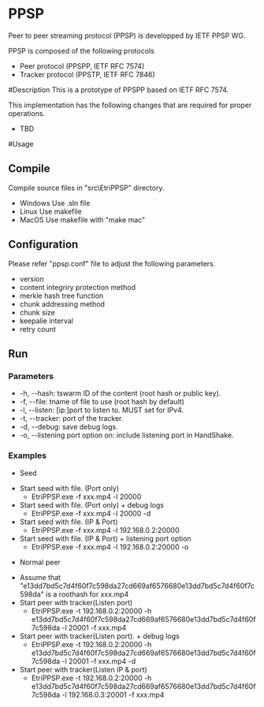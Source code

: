 # PPSP
Peer to peer streaming protocol (PPSP) is developped by IETF PPSP WG.

PPSP is composed of the following  protocols
* Peer protocol (PPSPP, IETF RFC 7574)
* Tracker protocol (PPSTP, IETF RFC 7846)

#Description
This is a prototype of PPSPP based on IETF RFC 7574.

This implementation has the following changes that are required for proper operations.
* TBD

#Usage
## Compile
Compile source files in "src\EtriPPSP" directory.

* Windows
  Use .sln file
* Linux
  Use makefile
* MacOS
  Use makefile with "make mac"

## Configuration
Please refer "ppsp.conf" file to adjust the following parameters.
* version
* content integriry protection method
* merkle hash tree function
* chunk addressing method
* chunk size
* keepalie interval
* retry count

## Run 
### Parameters
* -h, --hash: tswarm ID of the content (root hash or public key).
* -f, --file: tname of file to use (root hash by default)
* -l, --listen: [ip:]port to listen to. MUST set for IPv4.
* -t, --tracker: port of the tracker.
* -d, --debug: save debug logs.
* -o, --listening port option on: include listening port in HandShake.

### Examples
* Seed
 + Start seed with file. (Port only)
   - EtriPPSP.exe -f xxx.mp4 -l 20000
 + Start seed with file. (Port only) + debug logs
   - EtriPPSP.exe -f xxx.mp4 -l 20000 -d
 + Start seed with file. (IP & Port)
   - EtriPPSP.exe -f xxx.mp4 -l 192.168.0.2:20000
 + Start seed with file. (IP & Port) + listening port option
   - EtriPPSP.exe -f xxx.mp4 -l 192.168.0.2:20000 -o

* Normal peer
 + Assume that "e13dd7bd5c7d4f60f7c598da27cd669af6576680e13dd7bd5c7d4f60f7c598da" is a roothash for xxx.mp4
 + Start peer with tracker(Listen port)
   - EtriPPSP.exe -t 192.168.0.2:20000 -h e13dd7bd5c7d4f60f7c598da27cd669af6576680e13dd7bd5c7d4f60f7c598da -l 20001 -f xxx.mp4
 + Start peer with tracker(Listen port). + debug logs
   - EtriPPSP.exe -t 192.168.0.2:20000 -h e13dd7bd5c7d4f60f7c598da27cd669af6576680e13dd7bd5c7d4f60f7c598da -l 20001 -f xxx.mp4 -d
 + Start peer with tracker(Listen IP & port)
   - EtriPPSP.exe -t 192.168.0.2:20000 -h e13dd7bd5c7d4f60f7c598da27cd669af6576680e13dd7bd5c7d4f60f7c598da -l 192.168.0.3:20001 -f xxx.mp4
  
   





